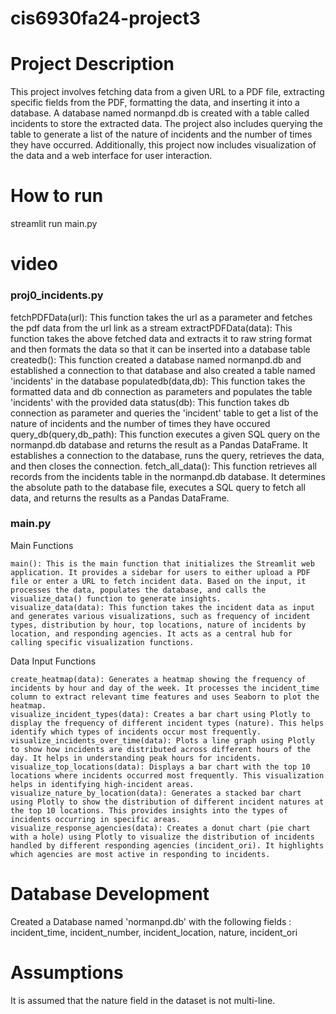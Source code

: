 # cis6930fa24-project3

# Project Description
This project involves fetching data from a given URL to a PDF file, extracting specific fields from the PDF, formatting the data, and inserting it into a database. A database named normanpd.db is created with a table called incidents to store the extracted data. The project also includes querying the table to generate a list of the nature of incidents and the number of times they have occurred. Additionally, this project now includes visualization of the data and a web interface for user interaction.

# How to run
streamlit run main.py

# video


### proj0_incidents.py
fetchPDFData(url): This function takes the url as a parameter and fetches the pdf data from the url link as a stream
extractPDFData(data): This function takes the above fetched data and extracts it to raw string format and then formats the data so that it can be inserted into a database table
createdb(): This function created a database named normanpd.db and established a connection to that database and also created a table named 'incidents' in the database
populatedb(data,db): This function takes the formatted data and db connection as parameters and populates the table 'incidents' with the provided data
status(db): This function takes db connection as parameter and queries the 'incident' table to get a list of the nature of incidents and the number of times they have occured
query_db(query,db_path): This function executes a given SQL query on the normanpd.db database and returns the result as a Pandas DataFrame. It establishes a connection to the database, runs the query, retrieves the data, and then closes the connection.
fetch_all_data(): This function retrieves all records from the incidents table in the normanpd.db database. It determines the absolute path to the database file, executes a SQL query to fetch all data, and returns the results as a Pandas DataFrame.

### main.py
Main Functions

    main(): This is the main function that initializes the Streamlit web application. It provides a sidebar for users to either upload a PDF file or enter a URL to fetch incident data. Based on the input, it processes the data, populates the database, and calls the visualize_data() function to generate insights.
    visualize_data(data): This function takes the incident data as input and generates various visualizations, such as frequency of incident types, distribution by hour, top locations, nature of incidents by location, and responding agencies. It acts as a central hub for calling specific visualization functions.

Data Input Functions

    create_heatmap(data): Generates a heatmap showing the frequency of incidents by hour and day of the week. It processes the incident_time column to extract relevant time features and uses Seaborn to plot the heatmap.
    visualize_incident_types(data): Creates a bar chart using Plotly to display the frequency of different incident types (nature). This helps identify which types of incidents occur most frequently.
    visualize_incidents_over_time(data): Plots a line graph using Plotly to show how incidents are distributed across different hours of the day. It helps in understanding peak hours for incidents.
    visualize_top_locations(data): Displays a bar chart with the top 10 locations where incidents occurred most frequently. This visualization helps in identifying high-incident areas.
    visualize_nature_by_location(data): Generates a stacked bar chart using Plotly to show the distribution of different incident natures at the top 10 locations. This provides insights into the types of incidents occurring in specific areas.
    visualize_response_agencies(data): Creates a donut chart (pie chart with a hole) using Plotly to visualize the distribution of incidents handled by different responding agencies (incident_ori). It highlights which agencies are most active in responding to incidents.

# Database Development
Created a Database named 'normanpd.db' with the following fields : incident_time, incident_number, incident_location, nature, incident_ori

# Assumptions
It is assumed that the nature field in the dataset is not multi-line.